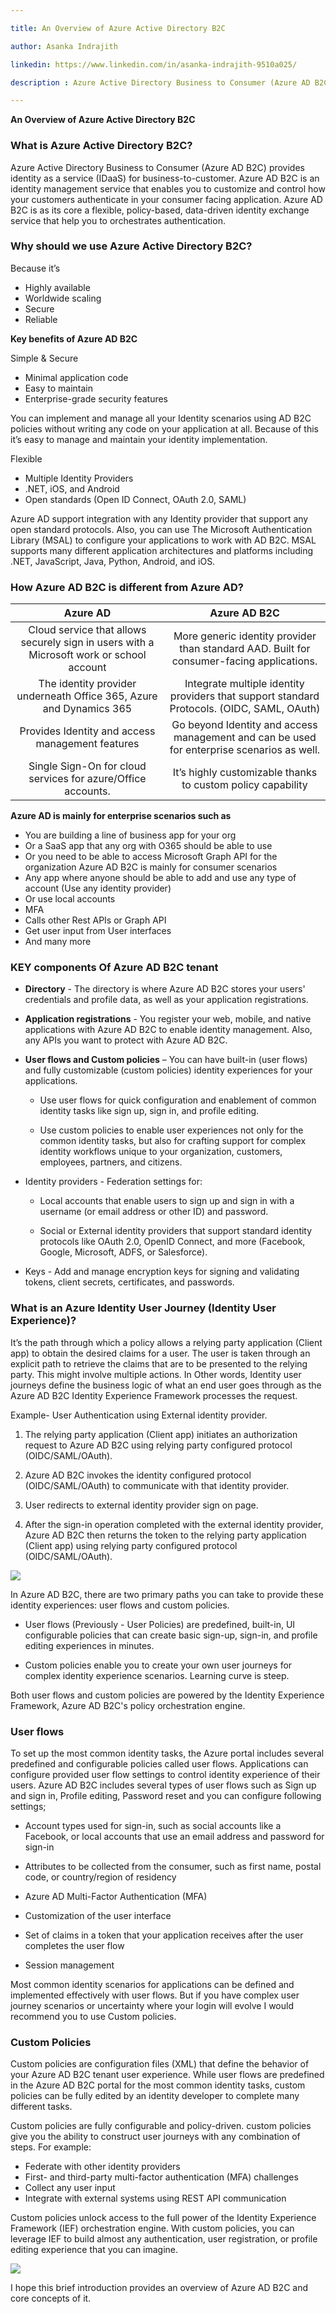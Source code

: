 ```yaml
---

title: An Overview of Azure Active Directory B2C 

author: Asanka Indrajith

linkedin: https://www.linkedin.com/in/asanka-indrajith-9510a025/

description : Azure Active Directory Business to Consumer (Azure AD B2C) provides identity as a service (IDaaS) for business-to-customer. Azure AD B2C is an identity management service that enables you to customize and control how your customers authenticate in your consumer facing application. Azure AD B2C is as its core a flexible, policy-based, data-driven identity exchange service that help you to orchestrates authentication.

---
```


**An Overview of Azure Active Directory B2C**

### **What is Azure Active Directory B2C?**

Azure Active Directory Business to Consumer (Azure AD B2C) provides identity as a service (IDaaS) for business-to-customer. Azure AD B2C is an identity management service that enables you to customize and control how your customers authenticate in your consumer facing application. Azure AD B2C is as its core a flexible, policy-based, data-driven identity exchange service that help you to orchestrates authentication.

### **Why should we use Azure Active Directory B2C?**

Because it’s

-	Highly available
-	Worldwide scaling
-	Secure 
-	Reliable

**Key benefits of Azure AD B2C**

Simple & Secure 

-	Minimal application code
-	Easy to maintain
-	Enterprise-grade security features

You can implement and manage all your Identity scenarios using AD B2C policies without writing any code on your application at all. Because of this it’s easy to manage and maintain your identity implementation.

Flexible

-	Multiple Identity Providers
-	.NET, iOS, and Android
-	Open standards (Open ID Connect, OAuth 2.0, SAML)

Azure AD support integration with any Identity provider that support any open standard protocols. Also, you can use The Microsoft Authentication Library (MSAL) to configure your applications to work with AD B2C. MSAL supports many different application architectures and platforms including .NET, JavaScript, Java, Python, Android, and iOS.

### **How Azure AD B2C is different from Azure AD?**

| Azure AD  | Azure AD B2C |
| :----:    | :----:       |
| Cloud service that allows securely sign in users with a Microsoft work or school account      | More generic identity provider than standard AAD. Built for consumer-facing applications.  |
| The identity provider underneath Office 365, Azure and Dynamics 365   | Integrate multiple identity providers that support standard Protocols. (OIDC, SAML, OAuth) |
| Provides Identity and access management features   | Go beyond Identity and access management and can be used for enterprise scenarios as well. |
| Single Sign-On for cloud services for azure/Office accounts. | It’s highly customizable thanks to custom policy capability |


**Azure AD is mainly for enterprise scenarios such as**

-	You are building a line of business app for your org
-	Or a SaaS app that any org with O365 should be able to use
-	Or you need to be able to access Microsoft Graph API for the organization
Azure AD B2C is mainly for consumer scenarios 
-	Any app where anyone should be able to add and use any type of account (Use any identity provider)
-	Or use local accounts
-	MFA
-	Calls other Rest APIs or Graph API
-	Get user input from User interfaces
-	And many more

### **KEY components Of Azure AD B2C tenant**

-	**Directory** - The directory is where Azure AD B2C stores your users' credentials and profile data, as well as your application registrations.

-	**Application registrations** - You register your web, mobile, and native applications with Azure AD B2C to enable identity management. Also, any APIs you want to protect with Azure AD B2C.

-	**User flows and Custom policies** – You can have built-in (user flows) and fully customizable (custom policies) identity experiences for your applications.

    - Use user flows for quick configuration and enablement of common identity tasks like sign up, sign in, and profile editing.
    
    -	Use custom policies to enable user experiences not only for the common identity tasks, but also for crafting support for complex identity workflows unique to your organization, customers, employees, partners, and citizens.
    
- 	Identity providers - Federation settings for:

    -	Local accounts that enable users to sign up and sign in with a username (or email address or other ID) and password.
    
    -	Social or External identity providers that support standard identity protocols like OAuth 2.0, OpenID Connect, and more (Facebook, Google, Microsoft, ADFS, or Salesforce).
    
-	Keys - Add and manage encryption keys for signing and validating tokens, client secrets, certificates, and passwords.

### **What is an Azure Identity User Journey (Identity User Experience)?**

It’s the path through which a policy allows a relying party application (Client app) to obtain the desired claims for a user. The user is taken through an explicit path to retrieve the claims that are to be presented to the relying party. This might involve multiple actions. In Other words, Identity user journeys define the business logic of what an end user goes through as the Azure AD B2C Identity Experience Framework processes the request. 

Example- User Authentication using External identity provider.

1.	The relying party application (Client app) initiates an authorization request to Azure AD B2C using relying party configured protocol (OIDC/SAML/OAuth).

1.	Azure AD B2C invokes the identity configured protocol (OIDC/SAML/OAuth) to communicate with that identity provider.

1.	User redirects to external identity provider sign on page.

1.	After the sign-in operation completed with the external identity provider, Azure AD B2C then returns the token to the relying party application (Client app) using relying party configured protocol (OIDC/SAML/OAuth).

<img src="/img/ai_1_2021_07_16.png"/>

In Azure AD B2C, there are two primary paths you can take to provide these identity experiences: user flows and custom policies.

-	User flows (Previously - User Policies) are predefined, built-in, UI configurable policies that can create basic sign-up, sign-in, and profile editing experiences in minutes.

-	Custom policies enable you to create your own user journeys for complex identity experience scenarios. Learning curve is steep.

Both user flows and custom policies are powered by the Identity Experience Framework, Azure AD B2C's policy orchestration engine.

### **User flows**

To set up the most common identity tasks, the Azure portal includes several predefined and configurable policies called user flows. Applications can configure provided user flow settings to control identity experience of their users.
Azure AD B2C includes several types of user flows such as Sign up and sign in, Profile editing, Password reset and you can configure following settings;

-	Account types used for sign-in, such as social accounts like a Facebook, or local accounts that use an email address and password for sign-in

-	Attributes to be collected from the consumer, such as first name, postal code, or country/region of residency

-	Azure AD Multi-Factor Authentication (MFA)

-	Customization of the user interface

-	Set of claims in a token that your application receives after the user completes the user flow

-	Session management

Most common identity scenarios for applications can be defined and implemented effectively with user flows. But if you have complex user journey scenarios or uncertainty where your login will evolve I would recommend you to use Custom policies.

### **Custom Policies**

Custom policies are configuration files (XML) that define the behavior of your Azure AD B2C tenant user experience. While user flows are predefined in the Azure AD B2C portal for the most common identity tasks, custom policies can be fully edited by an identity developer to complete many different tasks.

Custom policies are fully configurable and policy-driven. custom policies give you the ability to construct user journeys with any combination of steps. For example:

-	Federate with other identity providers
-	First- and third-party multi-factor authentication (MFA) challenges
-	Collect any user input
-	Integrate with external systems using REST API communication

Custom policies unlock access to the full power of the Identity Experience Framework (IEF) orchestration engine. With custom policies, you can leverage IEF to build almost any authentication, user registration, or profile editing experience that you can imagine.

<img src="/img/ai_2_2021_07_16.png"/>

I hope this brief introduction provides an overview of Azure AD B2C and core concepts of it.

